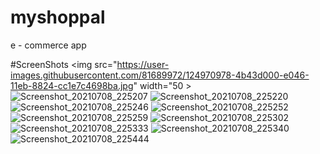 # myshoppal
e - commerce app

#ScreenShots
<img src="https://user-images.githubusercontent.com/81689972/124970978-4b43d000-e046-11eb-8824-cc1e7c4698ba.jpg" width="50 >
![Screenshot_20210708_225207](https://user-images.githubusercontent.com/81689972/124970978-4b43d000-e046-11eb-8824-cc1e7c4698ba.jpg)
![Screenshot_20210708_225220](https://user-images.githubusercontent.com/81689972/124971051-5eef3680-e046-11eb-9bb6-48b56f47422c.jpg)
![Screenshot_20210708_225246](https://user-images.githubusercontent.com/81689972/124971095-69113500-e046-11eb-99b5-7a818dd73681.jpg)
![Screenshot_20210708_225252](https://user-images.githubusercontent.com/81689972/124971125-73333380-e046-11eb-8ca3-3c43cdc817e3.jpg)
![Screenshot_20210708_225259](https://user-images.githubusercontent.com/81689972/124971164-7fb78c00-e046-11eb-8f54-3f1330dbc27a.jpg)
![Screenshot_20210708_225302](https://user-images.githubusercontent.com/81689972/124971227-8f36d500-e046-11eb-9033-405d1228f210.jpg)
![Screenshot_20210708_225333](https://user-images.githubusercontent.com/81689972/124971266-9bbb2d80-e046-11eb-8716-598b7c312e97.jpg)
![Screenshot_20210708_225340](https://user-images.githubusercontent.com/81689972/124971301-a4136880-e046-11eb-8e5d-2b670baf81f0.jpg)
![Screenshot_20210708_225444](https://user-images.githubusercontent.com/81689972/124971332-ad9cd080-e046-11eb-8987-570346dbf9f9.jpg)

